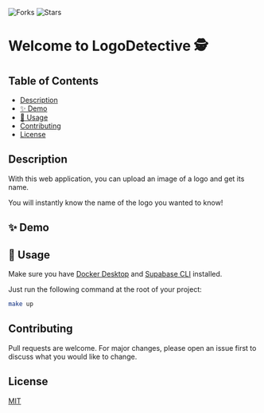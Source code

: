 ![Forks](https://img.shields.io/badge/forks-44-blue)
![Stars](https://img.shields.io/badge/stars-13-yellow)

# Welcome to LogoDetective 🕵

## Table of Contents

- [Description](#description)
- [✨ Demo](#-demo)
- [🚀 Usage](#-usage)
- [Contributing](#contributing)
- [License](#license)

## Description
With this web application, you can upload an image of a logo and get its name.

You will instantly know the name of the logo you wanted to know!

## ✨ Demo

## 🚀 Usage

Make sure you have [Docker Desktop](https://docs.docker.com/desktop/)
and [Supabase CLI](https://supabase.com/docs/guides/cli) installed.

Just run the following command at the root of your project:

```sh
make up
```

## Contributing

Pull requests are welcome. For major changes, please open an issue first
to discuss what you would like to change.

## License

[MIT](https://choosealicense.com/licenses/mit/)
